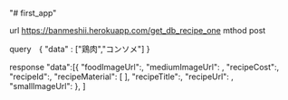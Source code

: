 "# first_app" 

url https://banmeshii.herokuapp.com/get_db_recipe_one
mthod post

query　{ "data" : ["鶏肉","コンソメ"] }

response "data":[{
            "foodImageUrl":,
            "mediumImageUrl": ,
            "recipeCost":,
            "recipeId":,
            "recipeMaterial": [
            ],
            "recipeTitle":,
            "recipeUrl": ,
            "smallImageUrl": 
            },
          ]
